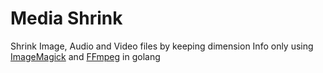 # Media Shrink

Shrink Image, Audio and Video files by keeping dimension Info only using [ImageMagick](https://www.imagemagick.org/) and [FFmpeg](https://www.ffmpeg.org/) in golang
